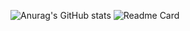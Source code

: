 ![Anurag's GitHub stats](https://github-readme-stats.vercel.app/api?username=TechRufy&theme=synthwave&show_icons=true)
![Readme Card](https://github-readme-stats.vercel.app/api/pin/?username=TechRufy&repo=ML_Report.it)
